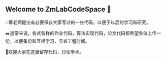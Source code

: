 ## Welcome to ZmLabCodeSpace 👋

💡章老师提出有必要保存大家写过的一些代码，以便于以后的学习和研究。

✒️通常来说，各式各样的作业代码，算法实现代码，论文代码都希望各位上传一份，以便备份和互相学习，节省工程时间。

🎉欢迎大家在这里留存代码，讨论学术。

